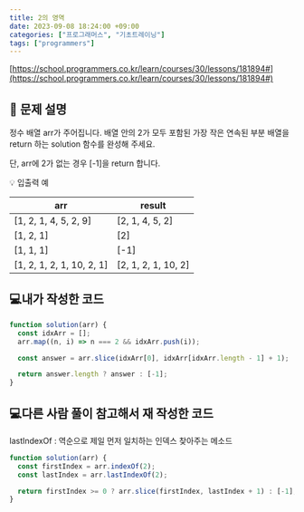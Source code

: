 ```yaml
---
title: 2의 영역
date: 2023-09-08 18:24:00 +09:00
categories: ["프로그래머스", "기초트레이닝"]
tags: ["programmers"]
---
```


[https://school.programmers.co.kr/learn/courses/30/lessons/181894#](https://school.programmers.co.kr/learn/courses/30/lessons/181894#)

## 📔 문제 설명

정수 배열 arr가 주어집니다. 배열 안의 2가 모두 포함된 가장 작은 연속된 부분 배열을 return 하는 solution 함수를 완성해 주세요.

단, arr에 2가 없는 경우 [-1]을 return 합니다.

💡 입출력 예

| arr                       | result              |
| ------------------------- | ------------------- |
| [1, 2, 1, 4, 5, 2, 9]     | [2, 1, 4, 5, 2]     |
| [1, 2, 1]                 | [2]                 |
| [1, 1, 1]                 | [-1]                |
| [1, 2, 1, 2, 1, 10, 2, 1] | [2, 1, 2, 1, 10, 2] |

## 💻내가 작성한 코드

```js
function solution(arr) {
  const idxArr = [];
  arr.map((n, i) => n === 2 && idxArr.push(i));

  const answer = arr.slice(idxArr[0], idxArr[idxArr.length - 1] + 1);

  return answer.length ? answer : [-1];
}
```

## 💻다른 사람 풀이 참고해서 재 작성한 코드

lastIndexOf : 역순으로 제일 먼저 일치하는 인덱스 찾아주는 메소드

```js
function solution(arr) {
  const firstIndex = arr.indexOf(2);
  const lastIndex = arr.lastIndexOf(2);

  return firstIndex >= 0 ? arr.slice(firstIndex, lastIndex + 1) : [-1];
}
```

